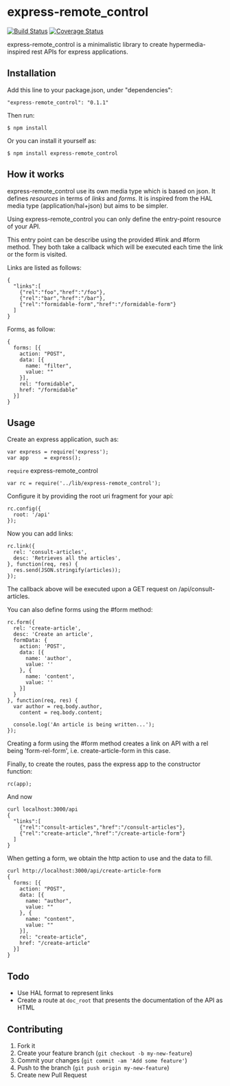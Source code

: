 # express-remote_control

[![Build Status](https://travis-ci.org/mikaa123/express-remote_control.png?branch=master)](https://travis-ci.org/mikaa123/express-remote_control) [![Coverage Status](https://coveralls.io/repos/mikaa123/express-remote_control/badge.png?branch=master)](https://coveralls.io/r/mikaa123/express-remote_control)

express-remote_control is a minimalistic library to create hypermedia-inspired rest APIs for express applications.

## Installation

Add this line to your package.json, under "dependencies":

    "express-remote_control": "0.1.1"

Then run:

    $ npm install

Or you can install it yourself as:

    $ npm install express-remote_control

## How it works

express-remote_control use its own media type which is based on json.
It defines *resources* in terms of *links* and *forms*. It is inspired from the HAL media type (application/hal+json) but aims to be simpler.

Using express-remote_control you can only define the entry-point resource of your API.

This entry point can be describe using the provided #link and #form method. They both take a callback which will be executed each time the link or the form is visited.

Links are listed as follows:

    {
      "links":[
        {"rel":"foo","href":"/foo"},
        {"rel":"bar","href":"/bar"},
        {"rel":"formidable-form","href":"/formidable-form"}
      ]
    }

Forms, as follow:

    { 
      forms: [{
        action: "POST",
        data: [{
          name: "filter",
          value: ""
        }],
        rel: "formidable",
        href: "/formidable"
      }]
    }

## Usage

Create an express application, such as:

    var express = require('express');
    var app     = express();

`require` express-remote_control

    var rc = require('../lib/express-remote_control');

Configure it by providing the root uri fragment for your api:

    rc.config({
      root: '/api'
    });

Now you can add links:

    rc.link({
      rel: 'consult-articles',
      desc: 'Retrieves all the articles',
    }, function(req, res) {
      res.send(JSON.stringify(articles));
    });

The callback above will be executed upon a GET request on /api/consult-articles.

You can also define forms using the #form method:

    rc.form({
      rel: 'create-article',
      desc: 'Create an article',
      formData: {
        action: 'POST',
        data: [{
          name: 'author',
          value: ''
        }, {
          name: 'content',
          value: ''
        }]
      }
    }, function(req, res) {
      var author = req.body.author,
        content = req.body.content;

      console.log('An article is being written...');
    });

Creating a form using the #form method creates a link on API with a rel being 'form-rel-form', i.e. create-article-form in this case.

Finally, to create the routes, pass the express app to the constructor function:

    rc(app);

And now

    curl localhost:3000/api
    {
      "links":[
        {"rel":"consult-articles","href":"/consult-articles"},
        {"rel":"create-article","href":"/create-article-form"}
      ]
    }

When getting a form, we obtain the http action to use and the data to fill.

    curl http://localhost:3000/api/create-article-form
    { 
      forms: [{
        action: "POST",
        data: [{
          name: "author",
          value: ""
        }, {
          name: "content",
          value: ""
        }],
        rel: "create-article",
        href: "/create-article"
      }]
    }

## Todo

* Use HAL format to represent links
* Create a route at `doc_root` that presents the documentation of the API as HTML

## Contributing

1. Fork it
2. Create your feature branch (`git checkout -b my-new-feature`)
3. Commit your changes (`git commit -am 'Add some feature'`)
4. Push to the branch (`git push origin my-new-feature`)
5. Create new Pull Request

